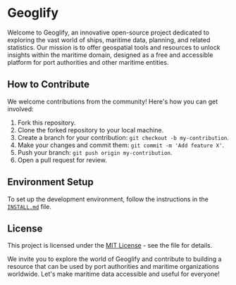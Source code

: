 # Geoglify

Welcome to Geoglify, an innovative open-source project dedicated to exploring the vast world of ships, maritime data, planning, and related statistics. Our mission is to offer geospatial tools and resources to unlock insights within the maritime domain, designed as a free and accessible platform for port authorities and other maritime entities.

## How to Contribute

We welcome contributions from the community! Here's how you can get involved:

1. Fork this repository.
2. Clone the forked repository to your local machine.
3. Create a branch for your contribution: `git checkout -b my-contribution`.
4. Make your changes and commit them: `git commit -m 'Add feature X'`.
5. Push your branch: `git push origin my-contribution`.
6. Open a pull request for review.

## Environment Setup

To set up the development environment, follow the instructions in the [`INSTALL.md`](INSTALL.md) file.

## License

This project is licensed under the [MIT License](LICENSE) - see the file for details.

We invite you to explore the world of Geoglify and contribute to building a resource that can be used by port authorities and maritime organizations worldwide. Let's make maritime data accessible and useful for everyone!
